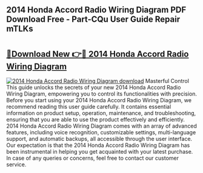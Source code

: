 ## 2014 Honda Accord Radio Wiring Diagram PDF Download Free - Part-CQu User Guide Repair mTLKs

# <h2><a href="http://dfs4u3i.blite.top/?on=2014+Honda+Accord+Radio+Wiring+Diagram">🔗Download New 👉🔴 2014 Honda Accord Radio Wiring Diagram</a></h2>

[![2014 Honda Accord Radio Wiring Diagram download](https://i.imgur.com/lujVjoI.png)](http://dfs4u3i.blite.top/?on=2014+Honda+Accord+Radio+Wiring+Diagram)
Masterful Control This guide unlocks the secrets of your new 2014 Honda Accord Radio Wiring Diagram, empowering you to control its functionalities with precision. Before you start using your 2014 Honda Accord Radio Wiring Diagram, we recommend reading this user guide carefully. It contains essential information on product setup, operation, maintenance, and troubleshooting, ensuring that you are able to use the product effectively and efficiently. 2014 Honda Accord Radio Wiring Diagram comes with an array of advanced features, including voice recognition, customizable settings, multi-language support, and automatic backups, all accessible through the user interface. Our expectation is that the 2014 Honda Accord Radio Wiring Diagram has been instrumental in helping you get acquainted with your latest purchase. In case of any queries or concerns, feel free to contact our customer service.
